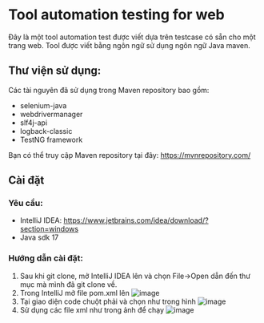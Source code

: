 # Tool automation testing for web
Đây là một tool automation test được viết dựa trên testcase có sẵn cho một trang web. Tool được viết bằng ngôn ngữ sử dụng ngôn ngữ Java maven.

## Thư viện sử dụng:
Các tài nguyên đã sử dụng trong Maven repository bao gồm:
- selenium-java
- webdrivermanager
- slf4j-api
- logback-classic
- TestNG framework

Bạn có thể truy cập Maven repository tại đây: https://mvnrepository.com/

## Cài đặt
### Yêu cầu:
- IntelliJ IDEA: https://www.jetbrains.com/idea/download/?section=windows
- Java sdk 17

### Hướng dẫn cài đặt:
1. Sau khi git clone, mở IntelliJ IDEA lên và chọn File->Open dẫn đến thư mục mà mình đã git clone về.
2. Trong IntelliJ mở file pom.xml lên
![image](https://i.imgur.com/L8bocAc.png)
3. Tại giao diện code chuột phải và chọn như trong hình
![image](https://i.imgur.com/AEFv1ty.png)
4. Sử dụng các file xml như trong ảnh để chạy
![image](https://i.imgur.com/XUpkayf.png)

